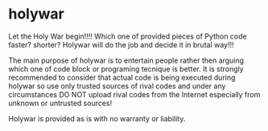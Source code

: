 # holywar
Let the Holy War begin!!!! Which one of provided pieces of Python code faster? shorter? Holywar will do the job and decide it in brutal way!!!

The main purpose of holywar is to entertain people rather then arguing which one of code block or programing tecnique is better.
It is strongly recommended to consider that actual code is being executed during holywar so use only trusted sources of rival codes and under any circumstances DO NOT upload rival codes from the Internet especially from unknown or untrusted sources!

Holywar is provided as is with no warranty or liability.
